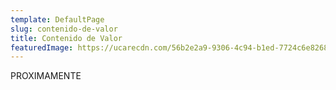 ```yaml
---
template: DefaultPage
slug: contenido-de-valor
title: Contenido de Valor
featuredImage: https://ucarecdn.com/56b2e2a9-9306-4c94-b1ed-7724c6e8268e/
---
```

P﻿ROXIMAMENTE
